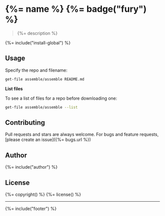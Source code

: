 # {%= name %} {%= badge("fury") %}

> {%= description %}

{%= include("install-global") %}

## Usage

Specify the repo and filename:

```bash
get-file assemble/assemble README.md
```

**List files**

To see a list of files for a repo before downloading one:

```bash
get-file assemble/assemble --list
```

## Contributing
Pull requests and stars are always welcome. For bugs and feature requests, [please create an issue]({%= bugs.url %})

## Author
{%= include("author") %}

## License
{%= copyright() %}
{%= license() %}

***

{%= include("footer") %}
